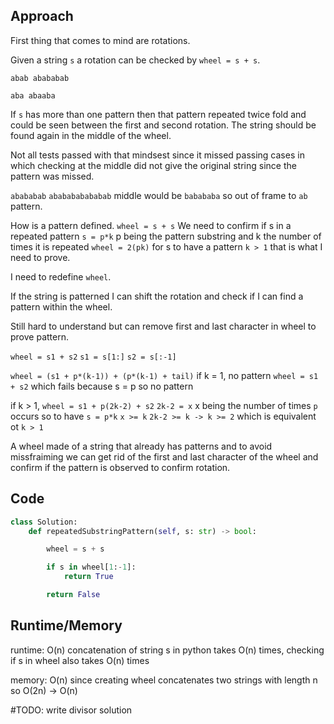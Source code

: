 ## Approach

First thing that comes to mind are rotations.

Given a string `s` a rotation can be checked by `wheel = s + s`.

`abab abababab`

`aba abaaba`

If `s` has more than one pattern then that pattern repeated twice fold and could be seen between the first and second rotation. The string should be found again in the middle of the wheel.

Not all tests passed with that mindsest since it missed passing cases in which checking at the middle did not give the original string since the pattern was missed.

`abababab` `ababababababab` middle would be `babababa` so out of frame to `ab` pattern.

How is a pattern defined.
`wheel = s + s`
We need to confirm if s in a repeated pattern
`s = p*k` p being the pattern substring and k the number of times it is repeated
`wheel = 2(pk)`
for s to have a pattern `k > 1` that is what I need to prove.

I need to redefine `wheel`.

If the string is patterned I can shift the rotation and check if I can find a pattern within the wheel.

Still hard to understand but can remove first and last character in wheel to prove pattern.

`wheel = s1 + s2` `s1 = s[1:]` `s2 = s[:-1]`

`wheel = (s1 + p*(k-1)) + (p*(k-1) + tail)`
if k = 1, no pattern
`wheel = s1 + s2` which fails because s = p so no pattern

if k > 1,
`wheel = s1 + p(2k-2) + s2`
`2k-2 = x` x being the number of times `p` occurs
so to have `s = p*k` `x >= k`
`2k-2 >= k -> k >= 2` which is equivalent ot `k > 1`


A wheel made of a string that already has patterns and to avoid missfraiming we can get rid of the first and last character of the wheel and confirm if the pattern is observed to confirm rotation.

## Code

``` python
class Solution:
    def repeatedSubstringPattern(self, s: str) -> bool:

        wheel = s + s

        if s in wheel[1:-1]:
            return True

        return False
```

## Runtime/Memory

runtime: O(n) concatenation of string s in python takes O(n) times, checking if s in wheel also takes O(n) times

memory: O(n) since creating wheel concatenates two strings with length n so O(2n) -> O(n)


#TODO: write divisor solution